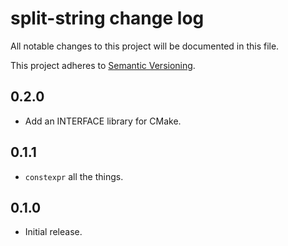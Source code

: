 # split-string change log

All notable changes to this project will be documented in this file.

This project adheres to [Semantic Versioning](http://semver.org/).

## 0.2.0
* Add an INTERFACE library for CMake.

## 0.1.1
* `constexpr` all the things.

## 0.1.0
* Initial release.

